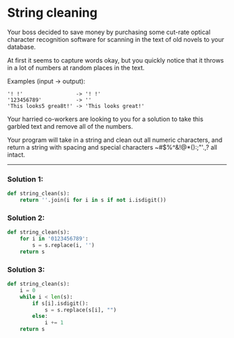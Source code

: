 # String cleaning

Your boss decided to save money by purchasing some cut-rate optical character recognition software for scanning in the text of old novels to your database.

At first it seems to capture words okay, but you quickly notice that it throws in a lot of numbers at random places in the text.

Examples (input -> output):

```
'! !'                 -> '! !'
'123456789'           -> ''
'This looks5 grea8t!' -> 'This looks great!'
```

Your harried co-workers are looking to you for a solution to take this garbled text and remove all of the numbers.

Your program will take in a string and clean out all numeric characters, and return a string with spacing and special characters ~#$%^&!@*():;"'.,? all intact.

---

### Solution 1:

```python
def string_clean(s):
    return ''.join(i for i in s if not i.isdigit())
```

### Solution 2:

```python
def string_clean(s):
    for i in '0123456789':
        s = s.replace(i, '')
    return s
```

### Solution 3:

```python
def string_clean(s):
    i = 0
    while i < len(s):
        if s[i].isdigit():
            s = s.replace(s[i], "")
        else:
            i += 1
    return s
```
